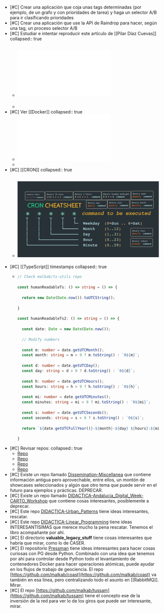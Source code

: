 - [#C] Crear una aplicación que coja unas tags determinadas (por ejemplo, de un grafo y con prioridades de tarea) y haga un selector A/B para ir clasificando prioridades
- [#C] Crear una aplicación que use la API de Raindrop para hacer, según una tag, un proceso selector A/B
- [#C] Estudiar e intentar reproducir este artículo de [[Pilar Díaz Cuevas]]
  collapsed:: true
  - ![Díaz-Cuevas2019_Article_IntegratingMCDMAndGISForRenewa.pdf](../assets/Díaz-Cuevas2019_Article_IntegratingMCDMAndGISForRenewa_1677963034976_0.pdf)
    -
  -
- [#C] Ver [[Docker]]
  collapsed:: true
  - ![Docker-CheatSheet-Manuel-Guerra-wwwGLIDERes.pdf](../assets/Docker-CheatSheet-Manuel-Guerra-wwwGLIDERes_1677963115390_0.pdf)
  -
- [#C] [[CRON]]
  collapsed:: true
  - ![Fk-1aL2XgAAyB5f.jpeg](../assets/Fk-1aL2XgAAyB5f_1677963265674_0.jpeg)
    -
- [#C] [[TypeScript]] timestamps
  collapsed:: true
  - ```TypeScript
    // Check malkab/ts-utils repo
    
    const humanReadableTs: () => string = () => {
    
      return new Date(Date.now()).toUTCString();
    
    }
    
    const humanReadableTs2: () => string = () => {
    
      const date: Date = new Date(Date.now());
    
      // Modify numbers
    
      const m: number = date.getUTCMonth();
      const month: string = m > 9 ? m.toString() : `0${m}`;
    
      const d: number = date.getUTCDay();
      const day: string = d > 9 ? d.toString() : `0${d}`;
    
      const h: number = date.getUTCHours();
      const hours: string = h > 9 ? h.toString() : `0${h}`;
    
      const mi: number = date.getUTCMinutes();
      const minutes: string = mi > 9 ? mi.toString() : `0${mi}`;
    
      const s: number = date.getUTCSeconds();
      const seconds: string = s > 9 ? s.toString() : `0${s}`;
    
      return `${date.getUTCFullYear()}-${month}-${day} ${hours}:${minutes}:${seconds}`;
    
    }
    ```
- [#C] Revisar repos:
  collapsed:: true
  - [Repo](https://github.com/malkab/didactica-master_us_bdg)
  - [Repo](https://github.com/malkab/didactica-postgis_geomodels-infraestructuras)
  - [Repo](https://github.com/malkab/DIDACTICA-GeoServer)
  - [Repo](https://github.com/malkab/Taak)
- [#C] Existe un repo llamado [Dissemination-Miscellanea](https://github.com/malkab/Dissemination-Miscellanea) que contiene información antigua pero aprovechable, entre ellos, un montón de showcases seleccionados y algún que otro tema que puede servir en el futuro para ejemplos y prácticas. DEPRECAR.
- [#C] Existe un repo llamado [DIDACTICA-Andalucia_Digital_Week-CARTO_Workshop](https://github.com/malkab/DIDACTICA-Andalucia_Digital_Week-CARTO_Workshop) que contiene cosas interesantes, posiblemente a deprecar.
- [#C] Este repo [DIDACTICA-Urban_Patterns](https://github.com/malkab/DIDACTICA-Urban_Patterns) tiene ideas interesantes, rescatar.
- [#C] Este repo [DIDACTICA-Linear_Programming](https://github.com/malkab/DIDACTICA-Linear_Programming) tiene ideas INTERESANTÍSIMAS que merece mucho la pena rescatar. Tenemos el libro acompañante por ahí.
- [#C] El directorio **valuable_legacy_stuff** tiene cosas interesantes que habría que mirar, como lo de CASER.
- [#C] El repositorio [Pressman](https://github.com/malkab/pressman) tiene ideas interesantes para hacer cosas curiosas con PG desde Python. Combinado con una idea que tenemos por ahí para controlar desde Python todo el levantamiento de contenedores Docker para hacer operaciones atómicas, puede ayudar en los flujos de trabajo de geociencia. El repo [https://github.com/malkab/coast](https://github.com/malkab/coast) va también en esa línea, pero centralizando todo el asunto en [[RabbitMQ]]. Mirar.
- [#C] El repo [https://github.com/malkab/tussam](https://github.com/malkab/tussam) tiene el concepto ese de la inversión de la red para ver lo de los giros que puede ser interesante, mirar.